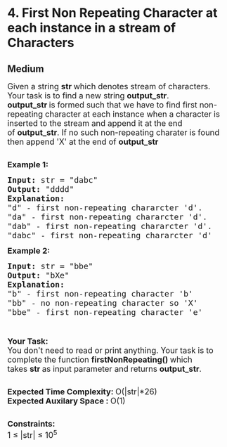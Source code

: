 # 4. First Non Repeating Character at each instance in a stream of Characters
## Medium 
<div class="problem-statement">
                <p></p><p><span style="font-size:18px">Given a string <strong>str&nbsp;</strong>which denotes stream of characters. Your task is to find a new string <strong>output_str</strong>.<br>
<strong>output_str&nbsp;</strong>is formed such that we have to find first non-repeating character at each instance when a character is inserted to the stream and append it at the end of&nbsp;<strong>output_str</strong>. If no such non-repeating charater is found then append 'X' at the end of&nbsp;<strong>output_str</strong></span><br>
&nbsp;</p>

<p><span style="font-size:18px"><strong>Example 1:</strong></span></p>

<pre><span style="font-size:18px"><strong>Input: </strong>str = "dabc"
<strong>Output: </strong>"dddd"
<strong>Explanation: </strong>
"d" - first non-repeating chararcter 'd'.
"da" - first non-repeating chararcter 'd'.
"dab" - first non-repeating chararcter 'd'.
"dabc" - first non-repeating chararcter 'd'</span>
</pre>

<p><span style="font-size:18px"><strong>Example 2:</strong></span></p>

<pre><span style="font-size:18px"><strong>Input: </strong>str = "bbe"
<strong>Output: </strong>"bXe"
<strong>Explanation: 
</strong>"b" - first non-repeating character 'b'
"bb" - no non-repeating character so 'X'
"bbe" - first non-repeating character 'e'</span>
</pre>

<p>&nbsp;</p>

<p><span style="font-size:18px"><strong>Your Task:</strong><br>
You&nbsp;don't need to read or print anything. Your task is to complete the function&nbsp;<strong>firstNonRepeating()&nbsp;</strong>which takes&nbsp;<strong>str&nbsp;</strong>as input parameter and returns&nbsp;<strong>output_str</strong>.</span><br>
&nbsp;</p>

<p><span style="font-size:18px"><strong>Expected Time Complexity:&nbsp;</strong>O(|str|*26)<br>
<strong>Expected Auxilary Space :&nbsp;</strong>O(1)</span><br>
&nbsp;</p>

<p><span style="font-size:18px"><strong>Constraints:</strong><br>
1 ≤ |str| ≤ 10<sup>5</sup></span></p>
 <p></p>
            </div>